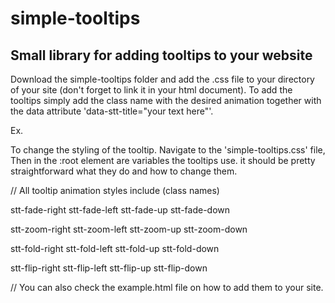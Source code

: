# simple-tooltips

Small library for adding tooltips to your website
-------------------------------------------------

Download the simple-tooltips folder and add the .css file to your directory of your site (don't forget to link it in your html document).
To add the tooltips simply add the class name with the desired animation together with the data attribute 'data-stt-title="your text here"'.

Ex.

*<div class="stt-fade-right" data-stt-title="it fades right!"></div>*


To change the styling of the tooltip. Navigate to the 'simple-tooltips.css' file, Then in the :root element are variables the tooltips use. 
it should be pretty straightforward what they do and how to change them.

// All tooltip animation styles include (class names)

stt-fade-right
stt-fade-left
stt-fade-up
stt-fade-down

stt-zoom-right
stt-zoom-left
stt-zoom-up
stt-zoom-down

stt-fold-right
stt-fold-left
stt-fold-up
stt-fold-down

stt-flip-right
stt-flip-left
stt-flip-up
stt-flip-down

// You can also check the example.html file on how to add them to your site.


 


